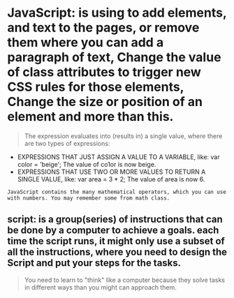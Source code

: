 # JavaScript: is using  to add elements, and text to the pages, or remove them where you can add a paragraph of text, Change the value of class attributes to trigger new CSS rules for those elements, Change the size or position of an element and more than this.


>The expression evaluates into (results in) a single value, where there are two types of expressions:
* EXPRESSIONS THAT JUST ASSIGN A VALUE TO A VARIABLE, like: var color = 'beige'; The value of co1or is now beige.
* EXPRESSIONS THAT USE TWO OR MORE VALUES TO RETURN A SINGLE VALUE, like: var area = 3 * 2; The value of area is now 6.

` JavaScript contains the many mathematical operators, which you can use with numbers. You may remember some from math class. `

## script: is a group(series) of instructions that can be done by a computer to achieve a goals. each time the script runs, it might only use a subset of all the instructions, where you need to design the Script and put your steps for the tasks.
 > 
 > You need to learn to "think" like a computer because they solve tasks in different ways than you might can approach them.

